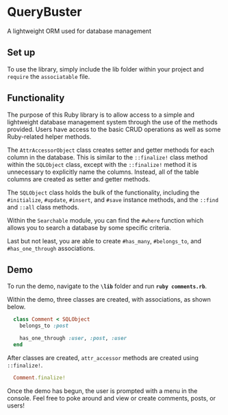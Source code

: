 # QueryBuster

A lightweight ORM used for database management

## Set up

To use the library, simply include the lib folder within your project and `require` the `associatable` file.

## Functionality

The purpose of this Ruby library is to allow access to a simple and lightweight database management system through the use of the methods provided.  Users have access to the basic CRUD operations as well as some Ruby-related helper methods.

The `AttrAccessorObject` class creates setter and getter methods for each column in the database.  This is similar to the `::finalize!` class method within the `SQLObject` class, except with the `::finalize!` method it is unnecessary to explicitly name the columns.  Instead, all of the table columns are created as setter and getter methods.

The `SQLObject` class holds the bulk of the functionality, including the `#initialize`, `#update`, `#insert`, and `#save` instance methods, and the `::find` and  `::all` class methods.

Within the `Searchable` module, you can find the `#where` function which allows you to search a database by some specific criteria.

Last but not least, you are able to create `#has_many`, `#belongs_to`, and `#has_one_through` associations.  

## Demo

To run the demo, navigate to the **`\lib`** folder and run **`ruby comments.rb`**.

Within the demo, three classes are created, with associations, as shown below.

```ruby
  class Comment < SQLObject
    belongs_to :post

    has_one_through :user, :post, :user
  end
```
After classes are created, `attr_accessor` methods are created using `::finalize!`.

```ruby
  Comment.finalize!
```

Once the demo has begun, the user is prompted with a menu in the console.  Feel free to poke around and view or create comments, posts, or users!
